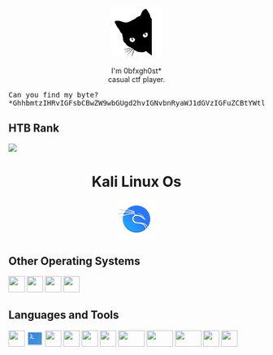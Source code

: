<p align="center">
<img src="https://github.com/0bfxgh0st/0bfxgh0st/blob/main/icons/cat.png" width="20%" height="20%">
</p>

<p align="center">
I'm 0bfxgh0st*<br>casual ctf player.  
</p>

<pre>
Can you find my byte?
*GhhbmtzIHRvIGFsbCBwZW9wbGUgd2hvIGNvbnRyaWJ1dGVzIGFuZCBtYWtlcyB0ZWNobm9sb2d5IHBvc3NpYmxlLiBTcGVjaWFsIHRoYW5rcyB0byBUb2t5b25lb24gLCBQLkMuLCBTaGVsbGRyZWRkLCBTNHZpdGFyLCBXaWxkWmFyZWssIFdlYXBvblNob3RndW4u
</pre>

<h2>HTB Rank</h2>
<img src="https://www.hackthebox.eu/badge/image/717835">

<h1 align="center" width="32px" height="32px">Kali Linux Os</h1>
<p align="center">
<img src="https://github.com/0bfxgh0st/0bfxgh0st/blob/main/icons/emblem-kali.svg" width="15%" height="15%">
</p>
  
<h2>Other Operating Systems</h2>
<p align="left">
<img src="https://github.com/get-icon/geticon/raw/master/icons/microsoft-windows.svg" width="32px" height="32px">
<img src="https://parrotsec.org/images/logo.png" width="32px" height="32px">
<img src="https://raw.githubusercontent.com/get-icon/geticon/master/icons/ubuntu.svg" width="32px" height="32px">
<img src="https://raw.githubusercontent.com/get-icon/geticon/master/icons/debian.svg" width="32px" height="32px">
</p>

<h2>Languages and Tools</h2>
<p align="left"> 
<img src="https://github.com/get-icon/geticon/raw/master/icons/bash.svg" width="32px" height="32px">
<img src="https://github.com/0bfxgh0st/0bfxgh0st/blob/main/icons/powershell.svg" width="32px" height="32px">
<img src="https://github.com/get-icon/geticon/raw/master/icons/python.svg" width="32px" height="32px">
<img src="https://github.com/get-icon/geticon/raw/master/icons/php.svg" width="32px" height="32px">
<img src="https://github.com/get-icon/geticon/raw/master/icons/apache.svg" width="32px" height="32px">
<img src="https://raw.githubusercontent.com/get-icon/geticon/master/icons/mysql.svg" width="32px" height="32px">
<img src="https://raw.githubusercontent.com/get-icon/geticon/master/icons/mariadb.svg" width="52px" height="32px">
<img src="https://raw.githubusercontent.com/get-icon/geticon/master/icons/mongodb.svg" width="52px" height="32px">
<img src="https://raw.githubusercontent.com/get-icon/geticon/master/icons/sqlite.svg" width="52px" height="32px">
<img src="https://github.com/get-icon/geticon/raw/master/icons/git-icon.svg" width="32px" height="32px">
<img src="https://raw.githubusercontent.com/get-icon/geticon/master/icons/xampp.svg" width="32px" height="32px">
</p>
